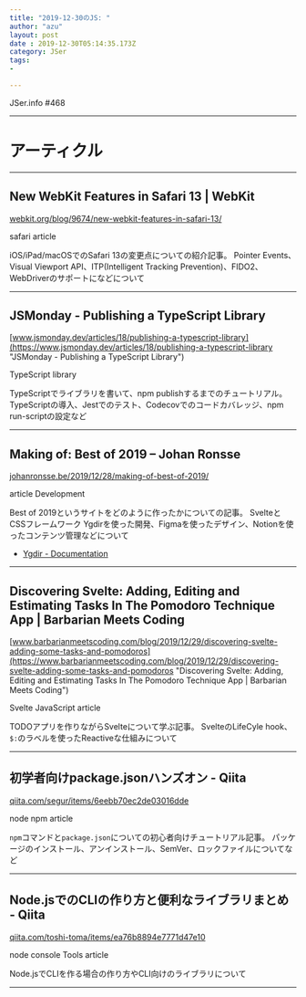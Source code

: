 ```yaml
---
title: "2019-12-30のJS: "
author: "azu"
layout: post
date : 2019-12-30T05:14:35.173Z
category: JSer
tags:
-

---
```


JSer.info #468

----

<h1 class="site-genre">アーティクル</h1>

----

## New WebKit Features in Safari 13 | WebKit
[webkit.org/blog/9674/new-webkit-features-in-safari-13/](https://webkit.org/blog/9674/new-webkit-features-in-safari-13/ "New WebKit Features in Safari 13 | WebKit")
<p class="jser-tags jser-tag-icon"><span class="jser-tag">safari</span> <span class="jser-tag">article</span></p>

iOS/iPad/macOSでのSafari 13の変更点についての紹介記事。
Pointer Events、Visual Viewport API、ITP(Intelligent Tracking Prevention)、FIDO2、WebDriverのサポートになどについて


----

## JSMonday - Publishing a TypeScript Library
[www.jsmonday.dev/articles/18/publishing-a-typescript-library](https://www.jsmonday.dev/articles/18/publishing-a-typescript-library "JSMonday - Publishing a TypeScript Library")
<p class="jser-tags jser-tag-icon"><span class="jser-tag">TypeScript</span> <span class="jser-tag">library</span></p>

TypeScriptでライブラリを書いて、npm publishするまでのチュートリアル。
TypeScriptの導入、Jestでのテスト、Codecovでのコードカバレッジ、npm run-scriptの設定など


----

## Making of: Best of 2019 – Johan Ronsse
[johanronsse.be/2019/12/28/making-of-best-of-2019/](https://johanronsse.be/2019/12/28/making-of-best-of-2019/ "Making of: Best of 2019 – Johan Ronsse")
<p class="jser-tags jser-tag-icon"><span class="jser-tag">article</span> <span class="jser-tag">Development</span></p>

Best of 2019というサイトをどのように作ったかについての記事。
SvelteとCSSフレームワーク Ygdirを使った開発、Figmaを使ったデザイン、Notionを使ったコンテンツ管理などについて

- [Ygdir - Documentation](https://ygdir.dev/ "Ygdir - Documentation")

----

## Discovering Svelte: Adding, Editing and Estimating Tasks In The Pomodoro Technique App | Barbarian Meets Coding
[www.barbarianmeetscoding.com/blog/2019/12/29/discovering-svelte-adding-some-tasks-and-pomodoros](https://www.barbarianmeetscoding.com/blog/2019/12/29/discovering-svelte-adding-some-tasks-and-pomodoros "Discovering Svelte: Adding, Editing and Estimating Tasks In The Pomodoro Technique App | Barbarian Meets Coding")
<p class="jser-tags jser-tag-icon"><span class="jser-tag">Svelte</span> <span class="jser-tag">JavaScript</span> <span class="jser-tag">article</span></p>

TODOアプリを作りながらSvelteについて学ぶ記事。
SvelteのLifeCyle hook、`$:`のラベルを使ったReactiveな仕組みについて


----

## 初学者向けpackage.jsonハンズオン - Qiita
[qiita.com/segur/items/6eebb70ec2de03016dde](https://qiita.com/segur/items/6eebb70ec2de03016dde "初学者向けpackage.jsonハンズオン - Qiita")
<p class="jser-tags jser-tag-icon"><span class="jser-tag"> node</span> <span class="jser-tag">npm</span> <span class="jser-tag">article</span></p>

`npm`コマンドと`package.json`についての初心者向けチュートリアル記事。
パッケージのインストール、アンインストール、SemVer、ロックファイルについてなど


----

## Node.jsでのCLIの作り方と便利なライブラリまとめ - Qiita
[qiita.com/toshi-toma/items/ea76b8894e7771d47e10](https://qiita.com/toshi-toma/items/ea76b8894e7771d47e10 "Node.jsでのCLIの作り方と便利なライブラリまとめ - Qiita")
<p class="jser-tags jser-tag-icon"><span class="jser-tag"> node</span> <span class="jser-tag">console</span> <span class="jser-tag">Tools</span> <span class="jser-tag">article</span></p>

Node.jsでCLIを作る場合の作り方やCLI向けのライブラリについて


----
